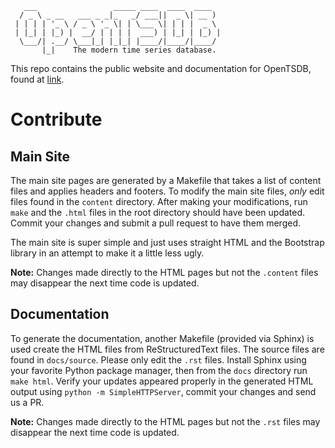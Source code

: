        ___                 _____ ____  ____  ____
      / _ \ _ __   ___ _ _|_   _/ ___||  _ \| __ )
     | | | | '_ \ / _ \ '_ \| | \___ \| | | |  _ \
     | |_| | |_) |  __/ | | | |  ___) | |_| | |_) |
      \___/| .__/ \___|_| |_|_| |____/|____/|____/
           |_|    The modern time series database.

This repo contains the public website and documentation
for OpenTSDB, found at [link](http://opentsdb.net "http://opentsdb.net").

# Contribute

## Main Site

The main site pages are generated by a Makefile that takes a list of 
content files and applies headers and footers. To modify the main site
files, *only* edit files found in the `content` directory. After making
your modifications, run `make` and the `.html` files in the root directory
should have been updated. Commit your changes and submit a pull request
to have them merged.

The main site is super simple and just uses straight HTML and the
Bootstrap library in an attempt to make it a little less ugly.

**Note:** Changes made directly to the HTML pages but not the `.content`
files may disappear the next time code is updated.

## Documentation

To generate the documentation, another Makefile (provided via Sphinx) is
used create the HTML files from ReStructuredText files. The source files
are found in `docs/source`. Please only edit the `.rst` files. Install
Sphinx using your favorite Python package manager, then from the `docs` 
directory run `make html`. Verify your updates appeared properly in the 
generated HTML output using `python -m SimpleHTTPServer`, commit your 
changes and send us a PR.

**Note:** Changes made directly to the HTML pages but not the `.rst`
files may disappear the next time code is updated.